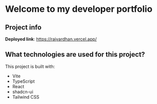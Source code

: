 # Welcome to my developer portfolio

## Project info

**Deployed link**: https://rajvardhan.vercel.app/

## What technologies are used for this project?

This project is built with:

- Vite
- TypeScript
- React
- shadcn-ui
- Tailwind CSS

